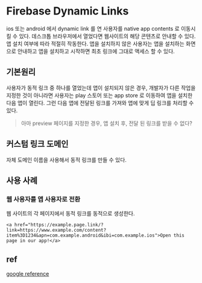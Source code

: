 # Firebase Dynamic Links
ios 또는 android 에서 dynamic link 를 연 사용자를 native app contents 로 이동시킬 수 있다.
데스크톱 브라우저에서 열었다면 웹사이트의 해당 콘텐츠로 안내할 수 있다.
앱 설치 여부에 따라 적절히 작동한다. 앱을 설치하지 않은 사용자는 앱을 설치하는 화면으로 안내하고
앱을 설치하고 시작하면 최초 링크에 그대로 액세스 할 수 있다.

## 기본원리
사용자가 동적 링크 중 하나를 열었는데 앱이 설치되지 않은 경우, 개발자가 다른 작업을 지정한 것이 아니라면 
사용자는 play 스토어 또는 app store 로 이동하여 앱을 설치한 다음 앱이 열린다.
그런 다음 앱에 전달된 링크를 가져와 앱에 맞게 딥 링크를 처리할 수 있다.
> 아마 preview 페이지를 지정한 경우, 앱 설치 후, 전달 된 링크를 받을 수 없다?

## 커스텀 링크 도메인
자체 도메인 이름을 사용해서 동적 링크를 만들 수 있다.

## 사용 사례

### 웹 사용자를 앱 사용자로 전환
웹 사이트의 각 페이지에서 동적 링크를 동적으로 생성한다.
```
<a href="https://example.page.link/?link=https://www.example.com/content?item%3D1234&apn=com.example.android&ibi=com.example.ios">Open this page in our app!</a>
```

## ref
[google reference](https://firebase.google.com/docs/dynamic-links?hl=ko)